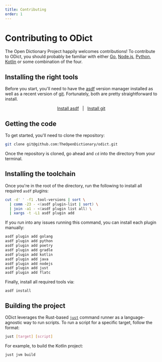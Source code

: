```yaml
---
title: Contributing
order: 1
---
```


# Contributing to ODict

The Open Dictionary Project happily welcomes contributions! To contribute to ODict, you should probably be familiar with either [Go](https://go.dev), [Node.js](https://nodejs.org/), [Python](https://www.python.org/), [Kotlin](kotlinlang.org) or some combination of the four.

## Installing the right tools

Before you start, you'll need to have the [asdf](https://asdf-vm.com) version manager installed as well as a recent version of [git](https://git-scm.com). Fortunately, both are pretty straightforward to install.

<div align="center">

[Install asdf](https://asdf-vm.com/guide/getting-started.html)&nbsp;&nbsp;&nbsp;|&nbsp;&nbsp;&nbsp;[Install git](https://git-scm.com/downloads)

</div>

## Getting the code

To get started, you'll need to clone the repository:

```bash
git clone git@github.com:TheOpenDictionary/odict.git
```

Once the repository is cloned, go ahead and `cd` into the directory from your terminal.

## Installing the toolchain

Once you're in the root of the directory, run the following to install all required `asdf` plugins:

```bash
cut -d' ' -f1 .tool-versions | sort \
  | comm -23 - <(asdf plugin-list | sort) \
  | join -a1 - <(asdf plugin list all) \
  | xargs -t -L1 asdf plugin add
```

If you run into any issues running this command, you can install each plugin manually:

```bash
asdf plugin add golang
asdf plugin add python
asdf plugin add poetry
asdf plugin add gradle
asdf plugin add kotlin
asdf plugin add java
asdf plugin add nodejs
asdf plugin add just
asdf plugin add flatc
```

Finally, install all required tools via:

```
asdf install
```

## Building the project

ODict leverages the Rust-based [`just`](https://just.systems/man/en) command runner as a language-agnostic way to run scripts. To run a script for a specific target, follow the format:

```bash
just [target] [script]
```

For example, to build the Kotlin project:

```bash
just jvm build
```